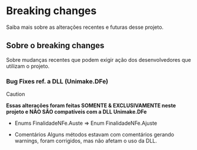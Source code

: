# Breaking changes
Saiba mais sobre as alterações recentes e futuras desse projeto.

## Sobre o breaking changes
Sobre mudanças recentes que podem exigir ação dos desenvolvedores que utilizam o projeto.

### Bug Fixes ref. a DLL (Unimake.DFe)
> [!CAUTION]
> **Essas alterações foram feitas SOMENTE & EXCLUSIVAMENTE neste projeto e NÃO SÃO compatíveis com a DLL Unimake.DFe**

+ Enums
  FinalidadeNFe.Auste => Enum FinalidadeNFe.Ajuste

+ Comentários
  Alguns métodos estavam com comentários gerando warnings, foram corrigidos, mas não afetam o uso da DLL.
  
